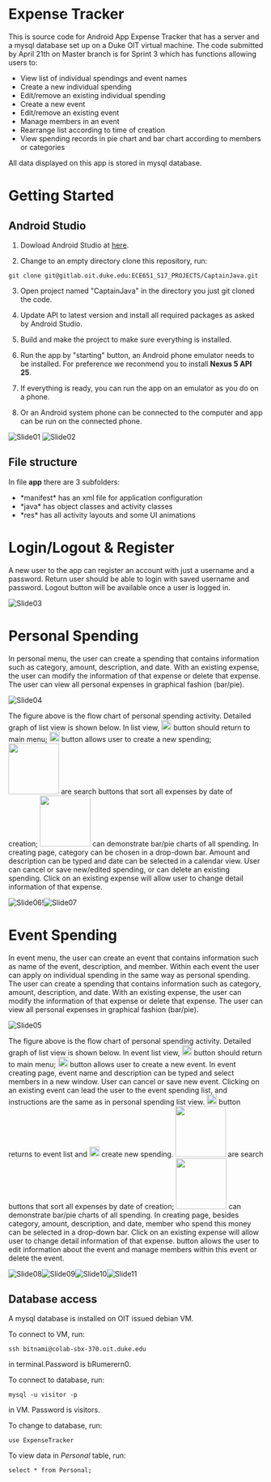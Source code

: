 # Expense Tracker
This is source code for Android App Expense Tracker that has a server and a mysql database set up on a Duke OIT virtual machine. 
The code submitted by April 21th on Master branch is for Sprint 3 which has functions allowing users to:
<ul>
<li>View list of individual spendings and event names</li>
<li>Create a new individual spending</li>
<li>Edit/remove an existing individual spending</li>
<li>Create a new event</li>
<li>Edit/remove an existing event</li>
<li>Manage members in an event</li>
<li>Rearrange list according to time of creation</li>
<li>View spending records in pie chart and bar chart according to members or categories</li>
</ul>
All data displayed on this app is stored in mysql database. 

# Getting Started
## Android Studio

1. Dowload Android Studio at [here](https://developer.android.com/studio/index.html?gclid=CjwKEAiA0fnFBRC6g8rgmICvrw0SJADx1_zASntPtDFk4kuUeoPWy__8XLeW76pvfyuSTsSKh2FBHxoCJw7w_wcB). 

2. Change to an empty directory clone this repository, run:
```
git clone git@gitlab.oit.duke.edu:ECE651_S17_PROJECTS/CaptainJava.git
```

3. Open project named "CaptainJava" in the directory you just git cloned the code.

4. Update API to latest version and install all required packages as asked by Android Studio. 

5. Build and make the project to make sure everything is installed.

6. Run the app by "starting" button, an Android phone emulator needs to be installed. For preference we reconmend you to install **Nexus 5 API 25**.

7. If everything is ready, you can run the app on an emulator as you do on a phone. 

8. Or an Android system phone can be connected to the computer and app can be run on the connected phone.

![Slide01](/uploads/6cea84ff49421377d7c6c8ac3b447b3d/Slide01.jpg)
![Slide02](/uploads/eb62c3825baac590625ec1f5335166fc/Slide02.jpg)

## File structure
In file **app** there are 3 subfolders: 
<ul>
<li>*manifest* has an xml file for application configuration</li>
<li>*java* has object classes and activity classes</li>
<li>*res* has all activity layouts and some UI animations</li>
</ul>

# Login/Logout & Register
A new user to the app can register an account with just a username and a password. Return user should be able to login with saved username and password. Logout button will be available once a user is logged in.

![Slide03](/uploads/ffc8d50c4804e1dc0d92d2982751c3d5/Slide03.jpg)

# Personal Spending
In personal menu, the user can create a spending that contains information such as category, amount, description, and date. With an existing expense, the user can modify the information of that expense or delete that expense. The user can view all personal expenses in graphical fashion (bar/pie). 

![Slide04](/uploads/48a852869bdee788099db694f15fb1a3/Slide04.jpg)

The figure above is the flow chart of personal spending activity. Detailed graph of list view is shown below. In list view,  <img src="/uploads/2722e33b789552f30b98c7c12942b0eb/pback.png" width="20"> button should return to main menu; <img src="/uploads/8a50261217d0d19b603415487d14456e/padd.png" width="20"> button allows user to create a new spending; <img src="/uploads/0e0caab9a3433fffac2f4e11fc9e7ded/psort.png" width="100"> are search buttons that sort all expenses by date of creation; <img src="/uploads/e4c08ec1c114bf4ce4af395f603eba63/pcharts.png" width="100"> can demonstrate bar/pie charts of all spending. In creating page, category can be chosen in a drop-down bar. Amount and description can be typed and date can be selected in a calendar view. User can cancel or save new/edited spending, or can delete an existing spending. Click on an existing expense will allow user to change detail information of that expense.

![Slide06](/uploads/be8fd7e3bef949846d86cc2d1105fdb5/Slide06.jpg)!![Slide07](/uploads/47892c17781940617672172f0aa1b1ec/Slide07.jpg)

# Event Spending
In event menu, the user can create an event that contains information such as name of the event, description, and member. Within each event the user can apply on individual spending in the same way as personal spending. The user can create a spending that contains information such as category, amount, description, and date. With an existing expense, the user can modify the information of that expense or delete that expense. The user can view all personal expenses in graphical fashion (bar/pie).

![Slide05](/uploads/4cf93d14b26862600b196a9065c7459a/Slide05.jpg)

The figure above is the flow chart of personal spending activity. Detailed graph of list view is shown below. In event list view, <img src="/uploads/7574121dd8354fd1ac3214bc23dca80e/eback.png" width="20"> button should return to main menu; <img src="/uploads/8efe102bd707cf8e5de8bd33b02f2c1e/eadd.png" width="20"> button allows user to create a new event. In event creating page, event name and description can be typed and select members in a new window. User can cancel or save new event. Clicking on an existing event can lead the user to the event spending list, and instructions are the same as in personal spending list view. <img src="/uploads/7574121dd8354fd1ac3214bc23dca80e/eback.png" width="20"> button returns to event list and <img src="/uploads/8efe102bd707cf8e5de8bd33b02f2c1e/eadd.png" width="20"> create new spending. <img src="/uploads/71a47e09e1ce82a507ab13c1b4b85a04/esort.png" width="100"> are search buttons that sort all expenses by date of creation; <img src="/uploads/5feb72a06a027cb493daf63b2e9c772a/echart.png" width="100"> can demonstrate bar/pie charts of all spending. In creating page, besides category, amount, description, and date, member who spend this money can be selected in a drop-down bar. Click on an existing expense will allow user to change detail information of that expense.  button allows the user to edit information about the event and manage members within this event or delete the event. 

![Slide08](/uploads/e40ccecebc5fe1f81ee8161dbd3a95ce/Slide08.jpg)![Slide09](/uploads/594ab4e3fd75ba84e841ec0b7c93ba09/Slide09.jpg)![Slide10](/uploads/a319019e8c8683250ba3f8eb27346d28/Slide10.jpg)![Slide11](/uploads/5d00d71c4b12474d64214774b1da0607/Slide11.jpg)


## Database access
A mysql database is installed on OIT issued debian VM.

To connect to VM, run:
```
ssh bitnami@colab-sbx-370.oit.duke.edu
```
in terminal.Password is bRumerern0.

To connect to database, run:
```
mysql -u visitor -p
```
in VM. Password is visitors.

To change to database, run:
```
use ExpenseTracker
```

To view data in *Personal* table, run:
```
select * from Personal;
```